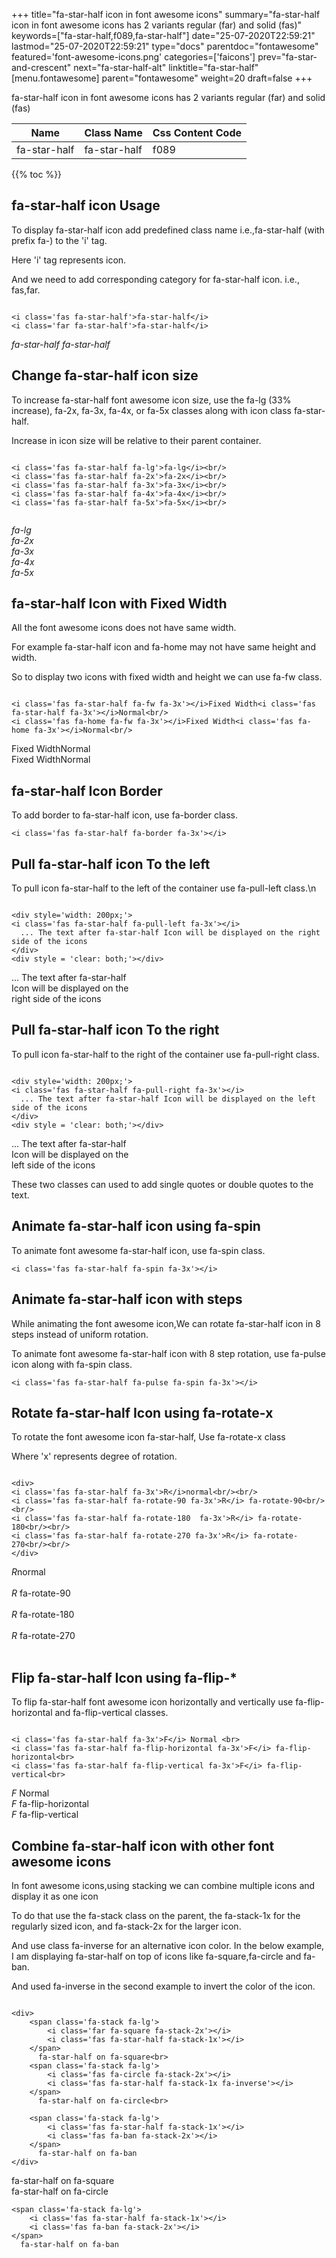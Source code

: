 +++
title="fa-star-half icon in font awesome icons"
summary="fa-star-half icon in font awesome icons has 2 variants regular (far) and solid (fas)"
keywords=["fa-star-half,f089,fa-star-half"]
date="25-07-2020T22:59:21"
lastmod="25-07-2020T22:59:21"
type="docs"
parentdoc="fontawesome"
featured='font-awesome-icons.png'
categories=['faicons']
prev="fa-star-and-crescent"
next="fa-star-half-alt"
linktitle="fa-star-half"
[menu.fontawesome]
parent="fontawesome"
weight=20
draft=false
+++


fa-star-half icon in font awesome icons has 2 variants regular (far) and solid (fas)

<div class='table-responsive'><table class='table'><thead><tr><th>Name</th><th>Class Name</th><th>Css Content Code</th></tr></thead><tbody><tr><td>fa-star-half</td><td>fa-star-half</td><td>f089</td></tr></tbody></table></div>


{{% toc %}}


## fa-star-half icon Usage

To display fa-star-half icon add predefined class name i.e.,fa-star-half (with prefix fa-) to the 'i' tag.

Here 'i' tag represents icon.

And we need to add corresponding category for fa-star-half icon. i.e., fas,far.


```

<i class='fas fa-star-half'>fa-star-half</i>
<i class='far fa-star-half'>fa-star-half</i>
```

<i class='fas fa-star-half'>fa-star-half</i>
<i class='far fa-star-half'>fa-star-half</i>




## Change fa-star-half icon size
To increase fa-star-half font awesome icon size, use the fa-lg (33% increase), fa-2x, fa-3x, fa-4x, or fa-5x classes along with icon class fa-star-half.

Increase in icon size will be relative to their parent container. 

```

<i class='fas fa-star-half fa-lg'>fa-lg</i><br/>
<i class='fas fa-star-half fa-2x'>fa-2x</i><br/>
<i class='fas fa-star-half fa-3x'>fa-3x</i><br/>
<i class='fas fa-star-half fa-4x'>fa-4x</i><br/>
<i class='fas fa-star-half fa-5x'>fa-5x</i><br/>
            
```

<i class='fas fa-star-half fa-lg'>fa-lg</i><br/>
<i class='fas fa-star-half fa-2x'>fa-2x</i><br/>
<i class='fas fa-star-half fa-3x'>fa-3x</i><br/>
<i class='fas fa-star-half fa-4x'>fa-4x</i><br/>
<i class='fas fa-star-half fa-5x'>fa-5x</i><br/>
            



## fa-star-half Icon with Fixed Width 

All the font awesome icons does not have same width.

For example fa-star-half icon and fa-home may not have same height and width.

So to display two icons with fixed width and height we can use fa-fw class.


```

<i class='fas fa-star-half fa-fw fa-3x'></i>Fixed Width<i class='fas fa-star-half fa-3x'></i>Normal<br/>
<i class='fas fa-home fa-fw fa-3x'></i>Fixed Width<i class='fas fa-home fa-3x'></i>Normal<br/>
```

<i class='fas fa-star-half fa-fw fa-3x'></i>Fixed Width<i class='fas fa-star-half fa-3x'></i>Normal<br/>
<i class='fas fa-home fa-fw fa-3x'></i>Fixed Width<i class='fas fa-home fa-3x'></i>Normal<br/>



## fa-star-half Icon Border 

To add border to fa-star-half icon, use fa-border class.


```
<i class='fas fa-star-half fa-border fa-3x'></i>

```
<i class='fas fa-star-half fa-border fa-3x'></i>





## Pull fa-star-half icon To the left

To pull icon fa-star-half to the left of the container use fa-pull-left class.\n

```

<div style='width: 200px;'>
<i class='fas fa-star-half fa-pull-left fa-3x'></i>
  ... The text after fa-star-half Icon will be displayed on the right side of the icons
</div>
<div style = 'clear: both;'></div>
```

<div style='width: 200px;'>
<i class='fas fa-star-half fa-pull-left fa-3x'></i>
  ... The text after fa-star-half Icon will be displayed on the right side of the icons
</div>
<div style = 'clear: both;'></div>




## Pull fa-star-half icon To the right
To pull icon fa-star-half to the right of the container use fa-pull-right class.

```

<div style='width: 200px;'>
<i class='fas fa-star-half fa-pull-right fa-3x'></i>
  ... The text after fa-star-half Icon will be displayed on the left side of the icons
</div>
<div style = 'clear: both;'></div>
```

<div style='width: 200px;'>
<i class='fas fa-star-half fa-pull-right fa-3x'></i>
  ... The text after fa-star-half Icon will be displayed on the left side of the icons
</div>
<div style = 'clear: both;'></div>

These two classes can used to add single quotes or double quotes to the text.


## Animate fa-star-half icon using fa-spin
To animate font awesome fa-star-half icon, use fa-spin class.

```
<i class='fas fa-star-half fa-spin fa-3x'></i>
```
<i class='fas fa-star-half fa-spin fa-3x'></i>




## Animate fa-star-half icon with steps
While animating the font awesome icon,We can rotate fa-star-half icon in 8 steps instead of uniform rotation.

To animate font awesome fa-star-half icon with 8 step rotation, use fa-pulse icon along with fa-spin class.


```
<i class='fas fa-star-half fa-pulse fa-spin fa-3x'></i>

```
<i class='fas fa-star-half fa-pulse fa-spin fa-3x'></i>





## Rotate fa-star-half Icon using fa-rotate-x
To rotate the font awesome icon fa-star-half, Use fa-rotate-x class

Where 'x' represents degree of rotation.


```

<div>
<i class='fas fa-star-half fa-3x'>R</i>normal<br/><br/>
<i class='fas fa-star-half fa-rotate-90 fa-3x'>R</i> fa-rotate-90<br/><br/> 
<i class='fas fa-star-half fa-rotate-180  fa-3x'>R</i> fa-rotate-180<br/><br/> 
<i class='fas fa-star-half fa-rotate-270 fa-3x'>R</i> fa-rotate-270<br/><br/>
</div>
```

<div>
<i class='fas fa-star-half fa-3x'>R</i>normal<br/><br/>
<i class='fas fa-star-half fa-rotate-90 fa-3x'>R</i> fa-rotate-90<br/><br/> 
<i class='fas fa-star-half fa-rotate-180  fa-3x'>R</i> fa-rotate-180<br/><br/> 
<i class='fas fa-star-half fa-rotate-270 fa-3x'>R</i> fa-rotate-270<br/><br/>
</div>




## Flip fa-star-half Icon using fa-flip-*
To flip fa-star-half font awesome icon horizontally and vertically use fa-flip-horizontal and fa-flip-vertical classes. 

```

<i class='fas fa-star-half fa-3x'>F</i> Normal <br>
<i class='fas fa-star-half fa-flip-horizontal fa-3x'>F</i> fa-flip-horizontal<br>
<i class='fas fa-star-half fa-flip-vertical fa-3x'>F</i> fa-flip-vertical<br>
```

<i class='fas fa-star-half fa-3x'>F</i> Normal <br>
<i class='fas fa-star-half fa-flip-horizontal fa-3x'>F</i> fa-flip-horizontal<br>
<i class='fas fa-star-half fa-flip-vertical fa-3x'>F</i> fa-flip-vertical<br>




## Combine fa-star-half icon with other font awesome icons
In font awesome icons,using stacking we can combine multiple icons and display it as one icon 

To do that use the fa-stack class on the parent, the fa-stack-1x for the regularly sized icon, and fa-stack-2x for the larger icon.

And use class fa-inverse for an alternative icon color. 
In the below example, I am displaying fa-star-half on top of icons like fa-square,fa-circle and fa-ban.

And used fa-inverse in the second example to invert the color of the icon.

```

<div>
    <span class='fa-stack fa-lg'>
        <i class='far fa-square fa-stack-2x'></i>
        <i class='fas fa-star-half fa-stack-1x'></i>
    </span>
      fa-star-half on fa-square<br>
    <span class='fa-stack fa-lg'>
        <i class='fas fa-circle fa-stack-2x'></i>
        <i class='fas fa-star-half fa-stack-1x fa-inverse'></i>
    </span>
      fa-star-half on fa-circle<br>

    <span class='fa-stack fa-lg'>
        <i class='fas fa-star-half fa-stack-1x'></i>
        <i class='fas fa-ban fa-stack-2x'></i>
    </span>
      fa-star-half on fa-ban
</div>
```

<div>
    <span class='fa-stack fa-lg'>
        <i class='far fa-square fa-stack-2x'></i>
        <i class='fas fa-star-half fa-stack-1x'></i>
    </span>
      fa-star-half on fa-square<br>
    <span class='fa-stack fa-lg'>
        <i class='fas fa-circle fa-stack-2x'></i>
        <i class='fas fa-star-half fa-stack-1x fa-inverse'></i>
    </span>
      fa-star-half on fa-circle<br>

    <span class='fa-stack fa-lg'>
        <i class='fas fa-star-half fa-stack-1x'></i>
        <i class='fas fa-ban fa-stack-2x'></i>
    </span>
      fa-star-half on fa-ban
</div>






